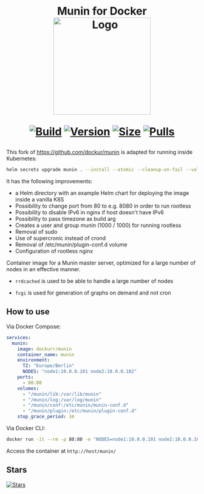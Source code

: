 <h1 align="center">Munin for Docker<br />
<div align="center">
<a href="https://github.com/dockur/munin"><img src="https://raw.githubusercontent.com/dockur/munin/master/.github/logo.jpg" title="Logo" style="max-width:100%;" width="256" /></a>
</div>
<div align="center">

[![Build]][build_url]
[![Version]][tag_url]
[![Size]][tag_url]
[![Pulls]][hub_url]

</div></h1>

This fork of https://github.com/dockur/munin is adapted for running inside Kubernetes:

```bash
helm secrets upgrade munin . --install --atomic --cleanup-on-fail --values=values-config-prod.yaml --values=values-secrets-prod.yaml -n munin
```
It has the following improvements:
* a Helm directory with an example Helm chart for deploying the image inside a vanilla K8S
* Possibility to change port from 80 to e.g. 8080 in order to run rootless
* Possibility to disable IPv6 in nginx if host doesn't have IPv6
* Possibility to pass timezone as build arg
* Creates a user and group munin (1000 / 1000) for running rootless
* Removal of sudo
* Use of supercronic instead of crond
* Removal of /etc/munin/plugin-conf.d volume
* Configuration of rootless nginx




Container image for a Munin master server, optimized for a large number of nodes in an effective manner.

* `rrdcached` is used to be able to handle a large number of nodes

* `fcgi` is used for generation of graphs on demand and not cron

## How to use

Via Docker Compose:

```yaml
services:
  munin:
    image: dockurr/munin
    container_name: munin
    environment:
      TZ: "Europe/Berlin"
      NODES: "node1:10.0.0.101 node2:10.0.0.102"
    ports:
      - 80:80
    volumes:
      - "/munin/lib:/var/lib/munin"
      - "/munin/log:/var/log/munin"
      - "/munin/conf:/etc/munin/munin-conf.d"
      - "/munin/plugin:/etc/munin/plugin-conf.d"
    stop_grace_period: 1m
```

Via Docker CLI:

```bash
docker run -it --rm -p 80:80 -e "NODES=node1:10.0.0.101 node2:10.0.0.102" --stop-timeout 60 dockurr/munin
```

Access the container at `http://host/munin/`

## Stars
[![Stars](https://starchart.cc/dockur/munin.svg?variant=adaptive)](https://starchart.cc/dockur/munin)

[build_url]: https://github.com/dockur/munin/
[hub_url]: https://hub.docker.com/r/dockurr/munin
[tag_url]: https://hub.docker.com/r/dockurr/munin/tags

[Build]: https://github.com/dockur/munin/actions/workflows/build.yml/badge.svg
[Size]: https://img.shields.io/docker/image-size/dockurr/munin/latest?color=066da5&label=size
[Pulls]: https://img.shields.io/docker/pulls/dockurr/munin.svg?style=flat&label=pulls&logo=docker
[Version]: https://img.shields.io/docker/v/dockurr/munin/latest?arch=amd64&sort=semver&color=066da5
